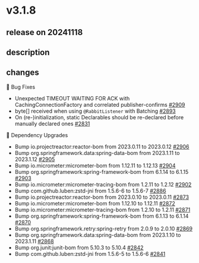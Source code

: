 # v3.1.8

## release on 20241118
## description
## changes
🐞 Bug Fixes

* Unexpected TIMEOUT WAITING FOR ACK with CachingConnectionFactory and correlated publisher-confirms <a href="https://github.com/spring-projects/spring-amqp/issues/2909" data-hovercard-type="issue" data-hovercard-url="/spring-projects/spring-amqp/issues/2909/hovercard">#2909</a>
* byte[] received when using <code>@RabbitListener</code> with Batching <a href="https://github.com/spring-projects/spring-amqp/issues/2893" data-hovercard-type="issue" data-hovercard-url="/spring-projects/spring-amqp/issues/2893/hovercard">#2893</a>
* On (re-)initialization, static Declarables should be re-declared before manually declared ones <a href="https://github.com/spring-projects/spring-amqp/issues/2831" data-hovercard-type="issue" data-hovercard-url="/spring-projects/spring-amqp/issues/2831/hovercard">#2831</a>

🔨 Dependency Upgrades

* Bump io.projectreactor:reactor-bom from 2023.0.11 to 2023.0.12 <a href="https://github.com/spring-projects/spring-amqp/pull/2906" data-hovercard-type="pull_request" data-hovercard-url="/spring-projects/spring-amqp/pull/2906/hovercard">#2906</a>
* Bump org.springframework.data:spring-data-bom from 2023.1.11 to 2023.1.12 <a href="https://github.com/spring-projects/spring-amqp/pull/2905" data-hovercard-type="pull_request" data-hovercard-url="/spring-projects/spring-amqp/pull/2905/hovercard">#2905</a>
* Bump io.micrometer:micrometer-bom from 1.12.11 to 1.12.13 <a href="https://github.com/spring-projects/spring-amqp/pull/2904" data-hovercard-type="pull_request" data-hovercard-url="/spring-projects/spring-amqp/pull/2904/hovercard">#2904</a>
* Bump org.springframework:spring-framework-bom from 6.1.14 to 6.1.15 <a href="https://github.com/spring-projects/spring-amqp/pull/2903" data-hovercard-type="pull_request" data-hovercard-url="/spring-projects/spring-amqp/pull/2903/hovercard">#2903</a>
* Bump io.micrometer:micrometer-tracing-bom from 1.2.11 to 1.2.12 <a href="https://github.com/spring-projects/spring-amqp/pull/2902" data-hovercard-type="pull_request" data-hovercard-url="/spring-projects/spring-amqp/pull/2902/hovercard">#2902</a>
* Bump com.github.luben:zstd-jni from 1.5.6-6 to 1.5.6-7 <a href="https://github.com/spring-projects/spring-amqp/pull/2886" data-hovercard-type="pull_request" data-hovercard-url="/spring-projects/spring-amqp/pull/2886/hovercard">#2886</a>
* Bump io.projectreactor:reactor-bom from 2023.0.10 to 2023.0.11 <a href="https://github.com/spring-projects/spring-amqp/pull/2873" data-hovercard-type="pull_request" data-hovercard-url="/spring-projects/spring-amqp/pull/2873/hovercard">#2873</a>
* Bump io.micrometer:micrometer-bom from 1.12.10 to 1.12.11 <a href="https://github.com/spring-projects/spring-amqp/pull/2872" data-hovercard-type="pull_request" data-hovercard-url="/spring-projects/spring-amqp/pull/2872/hovercard">#2872</a>
* Bump io.micrometer:micrometer-tracing-bom from 1.2.10 to 1.2.11 <a href="https://github.com/spring-projects/spring-amqp/pull/2871" data-hovercard-type="pull_request" data-hovercard-url="/spring-projects/spring-amqp/pull/2871/hovercard">#2871</a>
* Bump org.springframework:spring-framework-bom from 6.1.13 to 6.1.14 <a href="https://github.com/spring-projects/spring-amqp/pull/2870" data-hovercard-type="pull_request" data-hovercard-url="/spring-projects/spring-amqp/pull/2870/hovercard">#2870</a>
* Bump org.springframework.retry:spring-retry from 2.0.9 to 2.0.10 <a href="https://github.com/spring-projects/spring-amqp/pull/2869" data-hovercard-type="pull_request" data-hovercard-url="/spring-projects/spring-amqp/pull/2869/hovercard">#2869</a>
* Bump org.springframework.data:spring-data-bom from 2023.1.10 to 2023.1.11 <a href="https://github.com/spring-projects/spring-amqp/pull/2868" data-hovercard-type="pull_request" data-hovercard-url="/spring-projects/spring-amqp/pull/2868/hovercard">#2868</a>
* Bump org.junit:junit-bom from 5.10.3 to 5.10.4 <a href="https://github.com/spring-projects/spring-amqp/pull/2842" data-hovercard-type="pull_request" data-hovercard-url="/spring-projects/spring-amqp/pull/2842/hovercard">#2842</a>
* Bump com.github.luben:zstd-jni from 1.5.6-5 to 1.5.6-6 <a href="https://github.com/spring-projects/spring-amqp/pull/2841" data-hovercard-type="pull_request" data-hovercard-url="/spring-projects/spring-amqp/pull/2841/hovercard">#2841</a>

